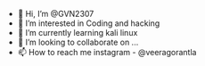 - 👋 Hi, I’m @GVN2307
- 👀 I’m interested in Coding and hacking
- 🌱 I’m currently learning kali linux
- 💞️ I’m looking to collaborate on ...
- 📫 How to reach me instagram - @veeragorantla

<!---
GVN2307/GVN2307 is a ✨ special ✨ repository because its `README.md` (this file) appears on your GitHub profile.
You can click the Preview link to take a look at your changes.
--->
